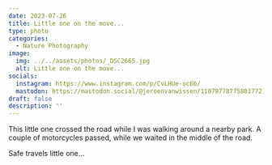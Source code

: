 ```yaml
---
date: 2023-07-26
title: Little one on the move...
type: photo
categories:
  - Nature Photography
image:
  img: ../../assets/photos/_DSC2665.jpg
  alt: Little one on the move...
socials:
  instagram: https://www.instagram.com/p/CvLHUe-oc6b/
  mastodon: https://mastodon.social/@jeroenvanwissen/110797787758017721
draft: false
description: ''
---
```


This little one crossed the road while I was walking around a nearby park. A couple of motorcycles passed, while we waited in the middle of the road.

Safe travels little one...
